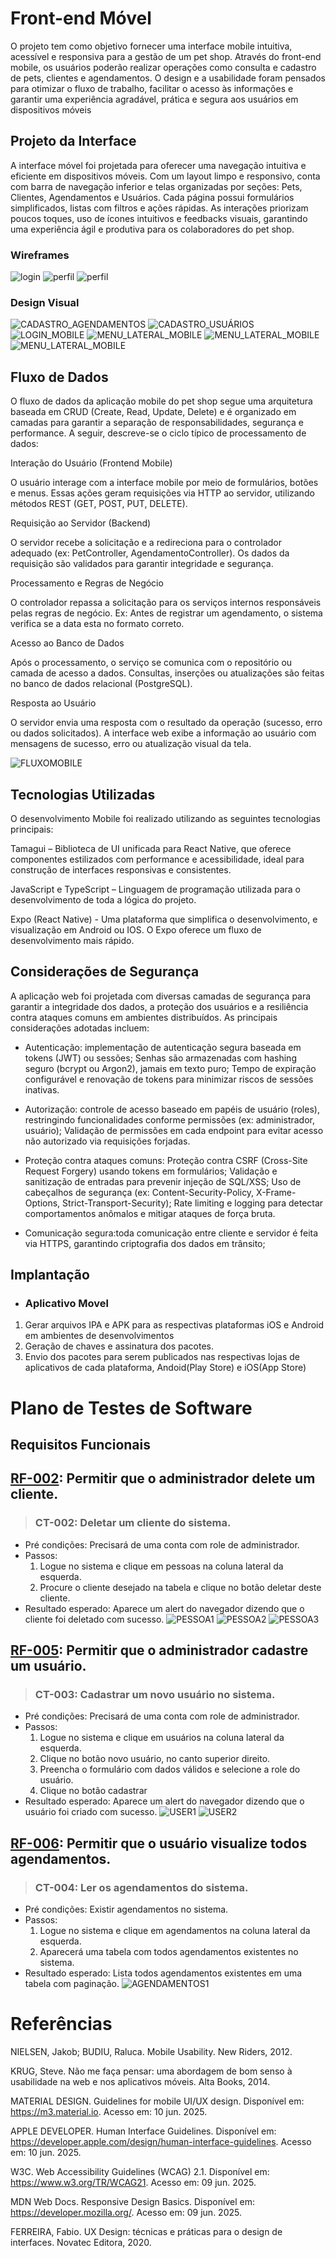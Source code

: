 # Front-end Móvel

O projeto tem como objetivo fornecer uma interface mobile intuitiva, acessível e responsiva para a gestão de um pet shop. Através do front-end mobile, os usuários poderão realizar operações como consulta e cadastro de pets, clientes e agendamentos. O design e a usabilidade foram pensados para otimizar o fluxo de trabalho, facilitar o acesso às informações e garantir uma experiência agradável, prática e segura aos usuários em dispositivos móveis

## Projeto da Interface
A interface móvel foi projetada para oferecer uma navegação intuitiva e eficiente em dispositivos móveis. Com um layout limpo e responsivo, conta com barra de navegação inferior e telas organizadas por seções: Pets, Clientes, Agendamentos e Usuários. Cada página possui formulários simplificados, listas com filtros e ações rápidas. As interações priorizam poucos toques, uso de ícones intuitivos e feedbacks visuais, garantindo uma experiência ágil e produtiva para os colaboradores do pet shop.

### Wireframes

![login](./img/Mobile-1.png)
![perfil](./img/Mobile-2.png)
![perfil](./img/Mobile-3.png)

### Design Visual

![CADASTRO_AGENDAMENTOS](img/CADASTRO_AGENDAMENTOS1.png)
![CADASTRO_USUÁRIOS](img/CADASTRO_USUÁRIOS1.png)
![LOGIN_MOBILE](img/TELA_LOGIN_MOBILE.png)
![MENU_LATERAL_MOBILE](img/MENU_LATERAL_MOBILE.png)
![MENU_LATERAL_MOBILE](img/detalhes_pessoa.png)
![MENU_LATERAL_MOBILE](img/editar_pessoa.png)

## Fluxo de Dados

O fluxo de dados da aplicação mobile do pet shop segue uma arquitetura baseada em CRUD (Create, Read, Update, Delete) e é organizado em camadas para garantir a separação de responsabilidades, segurança e performance. A seguir, descreve-se o ciclo típico de processamento de dados:

Interação do Usuário (Frontend Mobile)

O usuário interage com a interface mobile por meio de formulários, botões e menus. Essas ações geram requisições via HTTP ao servidor, utilizando métodos REST (GET, POST, PUT, DELETE).

Requisição ao Servidor (Backend)

O servidor recebe a solicitação e a redireciona para o controlador adequado (ex: PetController, AgendamentoController). Os dados da requisição são validados para garantir integridade e segurança.

Processamento e Regras de Negócio

O controlador repassa a solicitação para os serviços internos responsáveis pelas regras de negócio. Ex: Antes de registrar um agendamento, o sistema verifica se a data esta no formato correto.

Acesso ao Banco de Dados

Após o processamento, o serviço se comunica com o repositório ou camada de acesso a dados. Consultas, inserções ou atualizações são feitas no banco de dados relacional (PostgreSQL).

Resposta ao Usuário

O servidor envia uma resposta com o resultado da operação (sucesso, erro ou dados solicitados). A interface web exibe a informação ao usuário com mensagens de sucesso, erro ou atualização visual da tela.

![FLUXOMOBILE](img/Fluxomobile.png)


## Tecnologias Utilizadas
O desenvolvimento Mobile foi realizado utilizando as seguintes tecnologias principais:

Tamagui – Biblioteca de UI unificada para React Native, que oferece componentes estilizados com performance e acessibilidade, ideal para construção de interfaces responsivas e consistentes.

JavaScript e TypeScript – Linguagem de programação utilizada para o desenvolvimento de toda a lógica do projeto.

Expo (React Native) - Uma plataforma que simplifica o desenvolvimento, e visualização em Android ou IOS. O Expo oferece um fluxo de desenvolvimento mais rápido.
## Considerações de Segurança

A aplicação web foi projetada com diversas camadas de segurança para garantir a integridade dos dados, a proteção dos usuários e a resiliência contra ataques comuns em ambientes distribuídos. As principais considerações adotadas incluem:

- Autenticação: implementação de autenticação segura baseada em tokens (JWT) ou sessões; Senhas são armazenadas com hashing seguro (bcrypt ou Argon2), jamais em texto puro; Tempo de expiração configurável e renovação de tokens para minimizar riscos de sessões inativas.

- Autorização: controle de acesso baseado em papéis de usuário (roles), restringindo funcionalidades conforme permissões (ex: administrador, usuário); Validação de permissões em cada endpoint para evitar acesso não autorizado via requisições forjadas.

 - Proteção contra ataques comuns: Proteção contra CSRF (Cross-Site Request Forgery) usando tokens em formulários; Validação e sanitização de entradas para prevenir injeção de SQL/XSS; Uso de cabeçalhos de segurança (ex: Content-Security-Policy, X-Frame-Options, Strict-Transport-Security); Rate limiting e logging para detectar comportamentos anômalos e mitigar ataques de força bruta.

- Comunicação segura:toda comunicação entre cliente e servidor é feita via HTTPS, garantindo criptografia dos dados em trânsito;


## Implantação

* ###  Aplicativo Movel

1. Gerar arquivos IPA e APK para as respectivas plataformas iOS e Android em ambientes de desenvolvimentos
2. Geração de chaves e assinatura dos pacotes.
3. Envio dos pacotes para serem publicados nas respectivas lojas de aplicativos de cada plataforma, Andoid(Play Store) e iOS(App Store) 

# Plano de Testes de Software

## Requisitos Funcionais


## [RF-002](./contexto.md#rf-002): Permitir que o administrador delete um cliente.
> ### CT-002: Deletar um cliente do sistema.
- Pré condições: Precisará de uma conta com role de administrador.
- Passos:
  1. Logue no sistema e clique em pessoas na coluna lateral da esquerda.
  2. Procure o cliente desejado na tabela e clique no botão deletar deste cliente.
- Resultado esperado: Aparece um alert do navegador dizendo que o cliente foi deletado com sucesso.
![PESSOA1](img/PESSOAS_MOBILE1.png)
![PESSOA2](img/PESSOAS_MOBILE2.png)
![PESSOA3](img/PESSOAS_MOBILE3.png)


## [RF-005](./contexto.md#rf-005): Permitir que o administrador cadastre um usuário.
> ### CT-003: Cadastrar um novo usuário no sistema.
- Pré condições: Precisará de uma conta com role de administrador.
- Passos:
  1. Logue no sistema e clique em usuários na coluna lateral da esquerda.
  2. Clique no botão novo usuário, no canto superior direito.
  3. Preencha o formulário com dados válidos e selecione a role do usuário.
  4. Clique no botão cadastrar
- Resultado esperado: Aparece um alert do navegador dizendo que o usuário foi criado com sucesso.
![USER1](img/USER_MOBILE1.png)
![USER2](img/USER_MOBILE2.png)

## [RF-006](./contexto.md#rf-006): Permitir que o usuário visualize todos agendamentos.
> ### CT-004: Ler os agendamentos do sistema.
- Pré condições: Existir agendamentos no sistema.
- Passos:
  1. Logue no sistema e clique em agendamentos na coluna lateral da esquerda.
  2. Aparecerá uma tabela com todos agendamentos existentes no sistema.
- Resultado esperado: Lista todos agendamentos existentes em uma tabela com paginação.
![AGENDAMENTOS1](img/AGENDAMENTO_MOBILE1.png)


# Referências
NIELSEN, Jakob; BUDIU, Raluca. Mobile Usability. New Riders, 2012.

KRUG, Steve. Não me faça pensar: uma abordagem de bom senso à usabilidade na web e nos aplicativos móveis. Alta Books, 2014.

MATERIAL DESIGN. Guidelines for mobile UI/UX design. Disponível em: https://m3.material.io. Acesso em: 10 jun. 2025.

APPLE DEVELOPER. Human Interface Guidelines. Disponível em: https://developer.apple.com/design/human-interface-guidelines. Acesso em: 10 jun. 2025.

W3C. Web Accessibility Guidelines (WCAG) 2.1. Disponível em: https://www.w3.org/TR/WCAG21. Acesso em: 09 jun. 2025.

MDN Web Docs. Responsive Design Basics. Disponível em: https://developer.mozilla.org/. Acesso em: 09 jun. 2025.

FERREIRA, Fabio. UX Design: técnicas e práticas para o design de interfaces. Novatec Editora, 2020.



